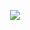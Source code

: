 <p align="center">
  <a href="https://skillicons.dev">
    <img src="https://skillicons.dev/icons?i=git,aws,bootstrap,c,cpp,css,discord,express,figma,firebase,github,html,idea,java,js,kotlin,linux,md,mysql,nextjs,nodejs,postman,py,react,redux,tailwind,ts,vscode&perline=14" />
  </a>
</p>
